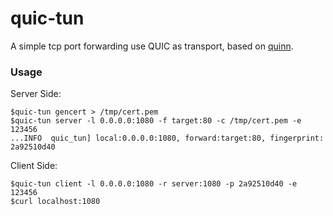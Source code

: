 # quic-tun

A simple tcp port forwarding use QUIC as transport, based on [quinn](https://github.com/quinn-rs/quinn).

### Usage
Server Side:
```
$quic-tun gencert > /tmp/cert.pem
$quic-tun server -l 0.0.0.0:1080 -f target:80 -c /tmp/cert.pem -e 123456
...INFO  quic_tun] local:0.0.0.0:1080, forward:target:80, fingerprint: 2a92510d40
```

Client Side:
```
$quic-tun client -l 0.0.0.0:1080 -r server:1080 -p 2a92510d40 -e 123456
$curl localhost:1080
```

